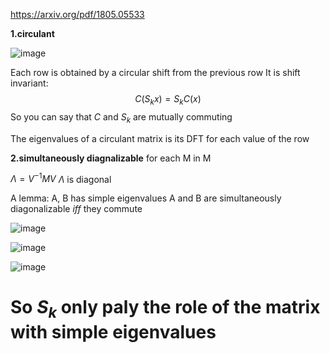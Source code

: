 https://arxiv.org/pdf/1805.05533

**1.circulant**


![image](https://github.com/ChunZhuo/Fourier/assets/118121876/a50763a6-0d88-4b53-aa67-95ce6bc537d2)

Each row is obtained by a circular shift from the previous row
It is shift invariant:
$$C(S_{k}x) = S_{k}C(x)$$
So you can say that  $C$ and $S_{k}$ are mutually commuting

The eigenvalues of a circulant matrix is its DFT for each value of the row

**2.simultaneously diagnalizable**
for each M in $\mathrm{M}$

$\Lambda = V^{-1} M V$  $\Lambda$ is diagonal

A lemma: A, B has simple eigenvalues
A and B are simultaneously diagonalizable $iff$ they commute

![image](https://github.com/ChunZhuo/Fourier/assets/118121876/dcb6415b-a57d-4252-a86b-1e19a6112011)

![image](https://github.com/ChunZhuo/Fourier/assets/118121876/b0607d9a-e98b-44b0-8b31-d4c59ecfa9f5)

![image](https://github.com/ChunZhuo/Fourier/assets/118121876/b0607d9a-e98b-44b0-8b31-d4c59ecfa9f5)

# So $S_{k}$ only paly the role of the matrix with simple eigenvalues



